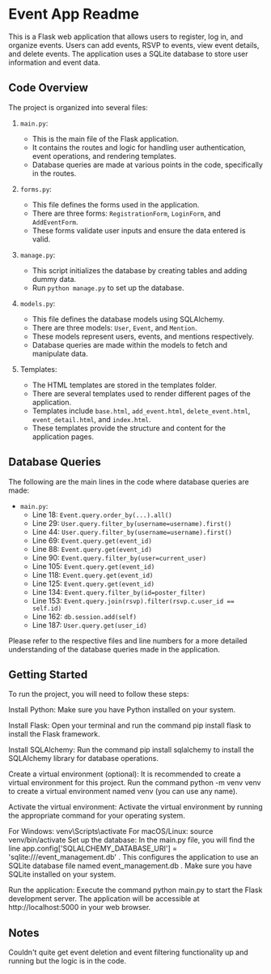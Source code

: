 # Event App Readme

This is a Flask web application that allows users to register, log in, and organize events. Users can add events, RSVP to events, view event details, and delete events. The application uses a SQLite database to store user information and event data.

## Code Overview

The project is organized into several files:

1. `main.py`:
   - This is the main file of the Flask application.
   - It contains the routes and logic for handling user authentication, event operations, and rendering templates.
   - Database queries are made at various points in the code, specifically in the routes.

2. `forms.py`:
   - This file defines the forms used in the application.
   - There are three forms: `RegistrationForm`, `LoginForm`, and `AddEventForm`.
   - These forms validate user inputs and ensure the data entered is valid.

3. `manage.py`:
   - This script initializes the database by creating tables and adding dummy data.
   - Run `python manage.py` to set up the database.

4. `models.py`:
   - This file defines the database models using SQLAlchemy.
   - There are three models: `User`, `Event`, and `Mention`.
   - These models represent users, events, and mentions respectively.
   - Database queries are made within the models to fetch and manipulate data.

5. Templates:
   - The HTML templates are stored in the templates folder.
   - There are several templates used to render different pages of the application.
   - Templates include `base.html`, `add_event.html`, `delete_event.html`, `event_detail.html`, and `index.html`.
   - These templates provide the structure and content for the application pages.

## Database Queries

The following are the main lines in the code where database queries are made:

- `main.py`:
   - Line 18: `Event.query.order_by(...).all()`
   - Line 29: `User.query.filter_by(username=username).first()`
   - Line 44: `User.query.filter_by(username=username).first()`
   - Line 69: `Event.query.get(event_id)`
   - Line 88: `Event.query.get(event_id)`
   - Line 90: `Event.query.filter_by(user=current_user)`
   - Line 105: `Event.query.get(event_id)`
   - Line 118: `Event.query.get(event_id)`
   - Line 125: `Event.query.get(event_id)`
   - Line 134: `Event.query.filter_by(id=poster_filter)`
   - Line 153: `Event.query.join(rsvp).filter(rsvp.c.user_id == self.id)`
   - Line 162: `db.session.add(self)`
   - Line 187: `User.query.get(user_id)`

Please refer to the respective files and line numbers for a more detailed understanding of the database queries made in the application.

## Getting Started

To run the project, you will need to follow these steps:

Install Python: Make sure you have Python installed on your system.

Install Flask: Open your terminal and run the command pip install flask to install the Flask framework.

Install SQLAlchemy: Run the command pip install sqlalchemy to install the SQLAlchemy library for database operations.

Create a virtual environment (optional): It is recommended to create a virtual environment for this project. Run the command python -m venv venv to create a virtual environment named venv (you can use any name).

Activate the virtual environment: Activate the virtual environment by running the appropriate command for your operating system.

For Windows: venv\Scripts\activate
For macOS/Linux: source venv/bin/activate
Set up the database: In the main.py file, you will find the line app.config['SQLALCHEMY_DATABASE_URI'] = 'sqlite:///event_management.db' . This configures the application to use an SQLite database file named event_management.db . Make sure you have SQLite installed on your system.

Run the application: Execute the command python main.py to start the Flask development server. The application will be accessible at http://localhost:5000 in your web browser.

## Notes

Couldn't quite get event deletion and event filtering functionality up and running but the logic is in the code.
